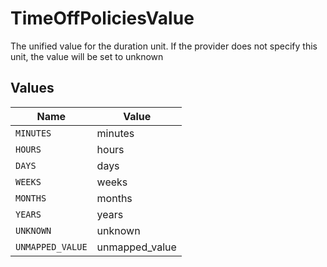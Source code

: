 # TimeOffPoliciesValue

The unified value for the duration unit. If the provider does not specify this unit, the value will be set to unknown


## Values

| Name             | Value            |
| ---------------- | ---------------- |
| `MINUTES`        | minutes          |
| `HOURS`          | hours            |
| `DAYS`           | days             |
| `WEEKS`          | weeks            |
| `MONTHS`         | months           |
| `YEARS`          | years            |
| `UNKNOWN`        | unknown          |
| `UNMAPPED_VALUE` | unmapped_value   |